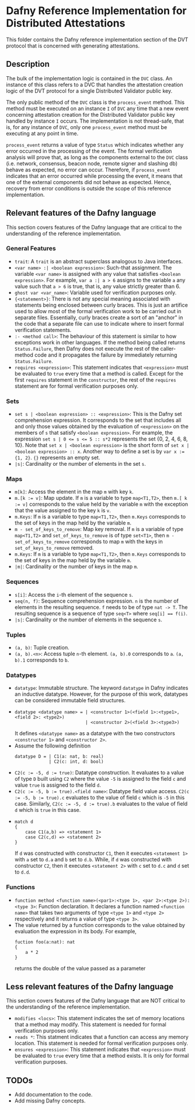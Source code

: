 # Dafny Reference Implementation for Distributed Attestations

This folder contains the Dafny reference implementation section of the DVT protocol that is concerned with generating attestations.

## Description

The bulk of the implementation logic is contained in the `DVC` class.
An instance of this class refers to a DVC that handles the attestation creation logic of the DVT protocol for a single Distributed Validator public key.

The only public method of the `DVC` class is the `process_event` method.
This method must be executed on an instance `I` of `DVC` any time that a new event concerning attestation creation for the Distributed Validator public key handled by instance `I` occurs.
The implementation is not thread-safe, that is, for any instance of `DVC`, only one `process_event` method must be executing at any point in time.

`process_event` returns a value of type `Status` which indicates whether any error occurred in the processing of the event.
The formal verification analysis will prove that, as long as the components external to the `DVC` class (i.e. network, consensus, beacon node, remote signer and slashing db) behave as expected, no error can occur.
Therefore, if `process_event` indicates that an error occurred while processing the event, it means that one of the external components did not behave as expected.
Hence, recovery from error conditions is outside the scope of this reference implementation.

## Relevant features of the Dafny language

This section covers features of the Dafny language that are critical to the understanding of the reference implementation.

### General Features

- `trait`: A `trait` is an abstract superclass analogous to Java interfaces.
- `<var name> :| <boolean expression>`: Such-that assignment. The variable `<var name>` is assigned with any value that satisfies `<boolean expression>`. For example, `var a :| a > 6` assigns to the variable `a` any value such that `a > 6` is true, that is, any value strictly greater than 6.
- `ghost var <var_name>`: Variable used for verification purposes only.
- `{<statement>}`: There is not any special meaning associated with statements being enclosed between curly braces. This is just an artifice used to allow most of the formal verification work to be carried out in separate files. Essentially, curly braces create a sort of an "anchor" in the code that a separate file can use to indicate where to insert formal verification statements.
- `:- <method call>`: The behaviour of this statement is similar to how exceptions work in other languages. If the method being called returns `Status.Failure`, then Dafny does not execute the rest of the caller-method code and it propagates the failure by immediately returning `Status.Failure`.
- `requires <expression>`: This statement indicates that `<expression>` must be evaluated to `true` every time that a method is called. Except for the first `requires` statement in the `constructor`, the rest of the `requires` statement are for formal verification purposes only.

### Sets
<!-- I would like to mention `set x | P(x)` -->

- `set s | <boolean expression> :: <expression>`: This is the Dafny set comprehension expression. It corresponds to the set that includes all and only those values obtained by the evaluation of `<expression>` on the members of `s` that satisfy `<boolean expression>`.
For example, the expression `set s | 0 <= s <= 5 :: s*2` represents the set {0, 2, 4, 6, 8, 10}.
Note that `set x | <boolean expression>` is the short form of `set x | <boolean expression> :: x`.
Another way to define a set is by `var x := {1, 2}`.
`{}` represents an empty set.
- `|s|`: Cardinality or the number of elements in the set `s`.

### Maps

- `m[k]`: Access the element in the map `m` with key `k`.
- `m.[k := v]`: Map update. If `m` is a variable to type `map<T1,T2>`, then `m.[ k := v]` corresponds to the value held by the variable `m` with the exception that the value assigned to the key `k` is `v`. 
- `m.Keys`: If `m` is a variable to type `map<T1,T2>`, then `m.Keys` corresponds to the set of keys in the map held by the variable `m`.
- `m - set_of_keys_to_remove`: Map key removal. If `m` is a variable of type `map<T1,T2>` and `set_of_keys_to_remove` is of type `set<T1>`, then `m - set_of_keys_to_remove` corresponds to map `m` with the keys in `set_of_keys_to_remove` removed.
- `m.Keys`: If `m` is a variable to type `map<T1,T2>`, then `m.Keys` corresponds to the set of keys in the map held by the variable `m`.
- `|m|`: Cardinality or the number of keys in the map `m`.

### Sequences

- `s[i]`: Access the `i`-th element of the sequence `s`.
- `seq(n, f)`: Sequence comprehension expression. `n` is the number of elements in the resulting sequence. `f` needs to be of type `nat -> T`. The resulting sequence is a sequence of type `seq<T>` where `seq[i] == f(i)`.
- `|s|`: Cardinality or the number of elements in the sequence `s`.


### Tuples

- `(a, b)`: Tuple creation.
- `(a, b).<n>`: Access tuple `n`-th element. `(a, b).0` corresponds to `a`. `(a, b).1` corresponds to `b`.

### Datatypes

- `datatype`: Immutable structure. The keyword `datatype` in Dafny indicates an inductive datatype. However, for the purpose of this work, datatypes can be considered immutable field structures.
- 
    ```
    datatype <datatype name> = | <constructor 1>(<field 1>:<type1>, <field 2>: <type2>)
                               | <constructor 2>(<field 3>:<type3>)
    ```
    It defines `<datatype name>` as a datatype with the two constructors `<constructor 1>` and `<constructor 2>`.
- Assume the following definition  
    ```
    datatype D = | C1(a: nat, b: real)
                 | C2(c: int, d: bool)
    ```
- `C2(c := -5, d := true)`: Datatype construction. It evaluates to a value of type `D` built using `C2` where the value `-5` is assigned to the field `c` and value `true` is assigned to the field `d`.
- `C2(c := -5, b := true).<field name>`: Datatype field value access. `C2(c := -5, b := true).c` evaluates to the value of field `c` which is `-5` in this case. Similarly, `C2(c := -5, d := true).b` evaluates to the value of field `d` which is `true` in this case.
- 
    ```
    match d
    {
        case C1(a,b) => <statement 1>
        case C2(c,d) => <statement 2>
    }
    ```
    If `d` was constructed with constructor `C1`, then it executes `<statement 1>` with `a` set to `d.a` and `b` set to `d.b`. While, if `d` was constructed with constructor `C2`, then it executes `<statement 2>` with `c` set to `d.c` and `d` set to `d.d`. 

### Functions

- `function method <function name>(<par1>:<type 1>, <par 2>:<type 2>): <type 3>`: Function declaration. It declares a function named `<function name>` that takes two arguments of type `<type 1>` and `<type 2>` respectively and it returns a value of type `<type 3>`.
- The value returned by a function corresponds to the value obtained by evaluation the expression in its body.
For example,
    ``` 
    fuction foo(a:nat): nat
    {
        a * 2
    }
    ```
    returns the double of the value passed as a parameter 


## Less relevant features of the Dafny language

This section covers features of the Dafny language that are NOT critical to the understanding of the reference implementation.

- `modifies <locs>`: This statement indicates the set of memory locations that a method may modify. This statement is needed for formal verification purposes only.
- `reads *`: This statment indicates that a function can access any memory location. This statement is needed for formal verification purposes only.
- `ensures <expression>`: This statement indicates that `<expression>` must be evaluated to `true` every time that a method exists. It is only for formal verification purposes.

## TODOs

- Add documentation to the code.
- Add missing Dafny concepts.
